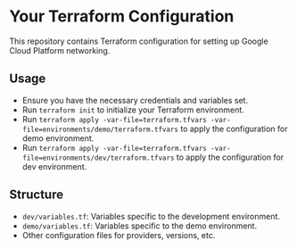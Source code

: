 # Your Terraform Configuration

This repository contains Terraform configuration for setting up Google Cloud Platform networking.

## Usage

- Ensure you have the necessary credentials and variables set.
- Run `terraform init` to initialize your Terraform environment.
- Run `terraform apply -var-file=terraform.tfvars -var-file=environments/demo/terraform.tfvars` to apply the configuration for demo environment.
- Run `terraform apply -var-file=terraform.tfvars -var-file=environments/dev/terraform.tfvars` to apply the configuration for dev environment.

## Structure

- `dev/variables.tf`: Variables specific to the development environment.
- `demo/variables.tf`: Variables specific to the demo environment.
- Other configuration files for providers, versions, etc.
